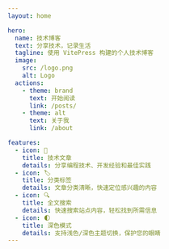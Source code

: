 ```yaml
---
layout: home

hero:
  name: 技术博客
  text: 分享技术，记录生活
  tagline: 使用 VitePress 构建的个人技术博客
  image:
    src: /logo.png
    alt: Logo
  actions:
    - theme: brand
      text: 开始阅读
      link: /posts/
    - theme: alt
      text: 关于我
      link: /about

features:
  - icon: 📝
    title: 技术文章
    details: 分享编程技术、开发经验和最佳实践
  - icon: 🏷️
    title: 分类标签
    details: 文章分类清晰，快速定位感兴趣的内容
  - icon: 🔍
    title: 全文搜索
    details: 快速搜索站点内容，轻松找到所需信息
  - icon: 🌓
    title: 深色模式
    details: 支持浅色/深色主题切换，保护您的眼睛
---
```

